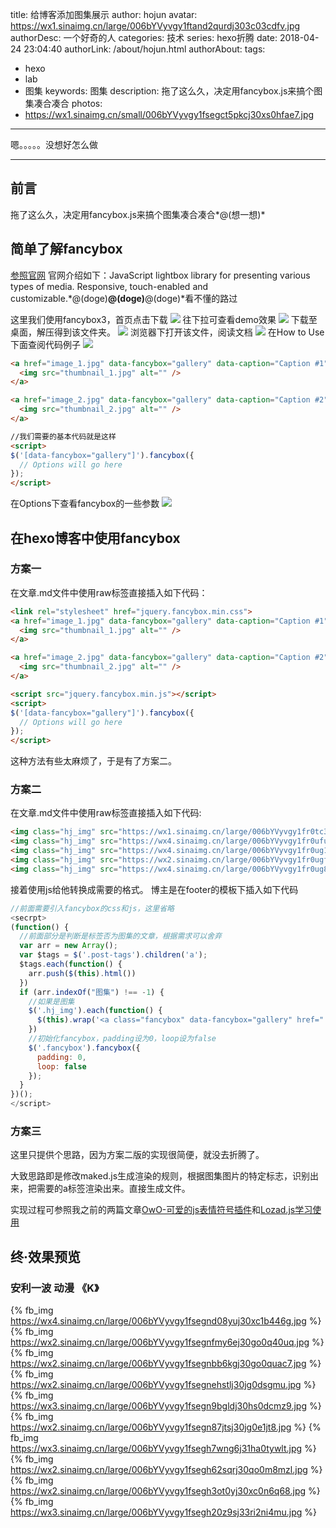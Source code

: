 title: 给博客添加图集展示
author: hojun
avatar: https://wx1.sinaimg.cn/large/006bYVyvgy1ftand2qurdj303c03cdfv.jpg
authorDesc: 一个好奇的人
categories: 技术
series: hexo折腾
date: 2018-04-24 23:04:40
authorLink: /about/hojun.html
authorAbout:
tags:
 - hexo
 - lab
 - 图集
keywords: 图集
description: 拖了这么久，决定用fancybox.js来搞个图集凑合凑合
photos:
 - https://wx1.sinaimg.cn/small/006bYVyvgy1fsegct5pkcj30xs0hfae7.jpg
---
嗯。。。。。没想好怎么做

---

## 前言

拖了这么久，决定用fancybox.js来搞个图集凑合凑合*@(想一想)*

## 简单了解fancybox

[参照官网](https://fancyapps.com/fancybox/3/)
官网介绍如下：JavaScript lightbox library for presenting various types of media. Responsive, touch-enabled and customizable.*@(doge)**@(doge)**@(doge)*看不懂的路过

这里我们使用fancybox3，首页点击下载
![](https://wx1.sinaimg.cn/large/006bYVyvgy1fsegct5pkcj30xs0hfae7.jpg)
往下拉可查看demo效果
![](https://wx2.sinaimg.cn/large/006bYVyvgy1fsegcsm25kj30y50hc139.jpg)
下载至桌面，解压得到该文件夹。
![](https://wx4.sinaimg.cn/large/006bYVyvgy1fsegcrtat7j30iy0i275u.jpg)
浏览器下打开该文件，阅读文档
![](https://wx2.sinaimg.cn/large/006bYVyvgy1fsegcr8vpwj30ix0i1t9v.jpg)
在How to Use下面查阅代码例子
![](https://wx2.sinaimg.cn/large/006bYVyvgy1fsegcqoqiaj30zk0i540v.jpg)
```html
<a href="image_1.jpg" data-fancybox="gallery" data-caption="Caption #1">
  <img src="thumbnail_1.jpg" alt="" />
</a>

<a href="image_2.jpg" data-fancybox="gallery" data-caption="Caption #2">
  <img src="thumbnail_2.jpg" alt="" />
</a>

//我们需要的基本代码就是这样
<script>
$('[data-fancybox="gallery"]').fancybox({
  // Options will go here
});
</script>
```
在Options下查看fancybox的一些参数
![](https://wx3.sinaimg.cn/large/006bYVyvgy1fsegcpzmk3j30yq0gpwfm.jpg)
## 在hexo博客中使用fancybox

### 方案一
在文章.md文件中使用raw标签直接插入如下代码：
```html
<link rel="stylesheet" href="jquery.fancybox.min.css">
<a href="image_1.jpg" data-fancybox="gallery" data-caption="Caption #1">
  <img src="thumbnail_1.jpg" alt="" />
</a>

<a href="image_2.jpg" data-fancybox="gallery" data-caption="Caption #2">
  <img src="thumbnail_2.jpg" alt="" />
</a>

<script src="jquery.fancybox.min.js"></script>
<script>
$('[data-fancybox="gallery"]').fancybox({
  // Options will go here
});
</script>
```
这种方法有些太麻烦了，于是有了方案二。

### 方案二
在文章.md文件中使用raw标签直接插入如下代码:
```html
<img class="hj_img" src="https://wx1.sinaimg.cn/large/006bYVyvgy1fr0tc3y3avj31kw0vzqv5.jpg">
<img class="hj_img" src="https://wx4.sinaimg.cn/large/006bYVyvgy1fr0ufullbkj31kw0vz4qq.jpg">
<img class="hj_img" src="https://wx4.sinaimg.cn/large/006bYVyvgy1fr0ug1074xj31kw0vr4qp.jpg">
<img class="hj_img" src="https://wx2.sinaimg.cn/large/006bYVyvgy1fr0ugfyw4aj31kw0vue82.jpg">
<img class="hj_img" src="https://wx4.sinaimg.cn/large/006bYVyvgy1fr0ug8ds8xj31kw0vxqv5.jpg">
```
接着使用js给他转换成需要的格式。
博主是在footer的模板下插入如下代码
```js
//前面需要引入fancybox的css和js，这里省略
<secrpt>
(function() {
  //前面部分是判断是标签否为图集的文章，根据需求可以舍弃
  var arr = new Array();
  var $tags = $('.post-tags').children('a');
  $tags.each(function() {
    arr.push($(this).html())
  })
  if (arr.indexOf("图集") !== -1) {
    //如果是图集
    $('.hj_img').each(function() {
      $(this).wrap('<a class="fancybox" data-fancybox="gallery" href="' + $(this).prop("src") + '"></a>'); 
    })
    //初始化fancybox，padding设为0，loop设为false
    $('.fancybox').fancybox({
      padding: 0,
      loop: false
    });
  }
})();
</script>
```

### 方案三

这里只提供个思路，因为方案二版的实现很简便，就没去折腾了。

大致思路即是修改maked.js生成渲染的规则，根据图集图片的特定标志，识别出来，把需要的a标签渲染出来。直接生成文件。

实现过程可参照我之前的两篇文章[OwO-可爱的js表情符号插件](https://www.hojun.cn/2018/04/22/OwO-%E5%8F%AF%E7%88%B1%E7%9A%84js%E8%A1%A8%E6%83%85%E7%AC%A6%E5%8F%B7%E6%8F%92%E4%BB%B6/)和[Lozad.js学习使用](https://www.hojun.cn/2017/11/15/Lozad-js%E5%AD%A6%E4%B9%A0%E4%BD%BF%E7%94%A8/)


## 终·效果预览

### 安利一波 动漫 《K》


{% fb_img https://wx4.sinaimg.cn/large/006bYVyvgy1fsegnd08yuj30xc1b446g.jpg %}
{% fb_img https://wx2.sinaimg.cn/large/006bYVyvgy1fsegnfmy6ej30go0q40uq.jpg %}
{% fb_img https://wx2.sinaimg.cn/large/006bYVyvgy1fsegnbb6kgj30go0quac7.jpg %}
{% fb_img https://wx2.sinaimg.cn/large/006bYVyvgy1fsegnehstlj30jg0dsgmu.jpg %}
{% fb_img https://wx3.sinaimg.cn/large/006bYVyvgy1fsegn9bgldj30hs0dcmz9.jpg %}
{% fb_img https://wx2.sinaimg.cn/large/006bYVyvgy1fsegn87jtsj30jg0e1jt8.jpg %}
{% fb_img https://wx3.sinaimg.cn/large/006bYVyvgy1fsegh7wng6j31ha0tywlt.jpg %}
{% fb_img https://wx2.sinaimg.cn/large/006bYVyvgy1fsegh62sqrj30qo0m8mzl.jpg %}
{% fb_img https://wx2.sinaimg.cn/large/006bYVyvgy1fsegh3ot0yj30xc0n6q68.jpg %}
{% fb_img https://wx3.sinaimg.cn/large/006bYVyvgy1fsegh20z9sj33ri2ni4mu.jpg %}
